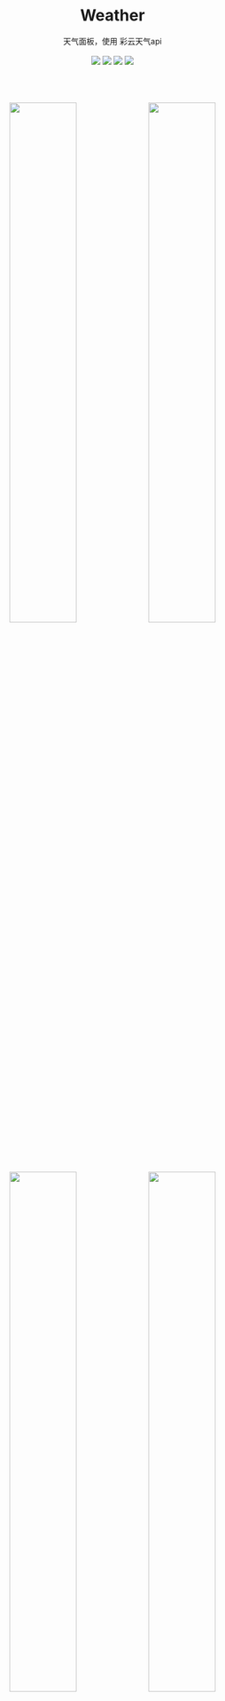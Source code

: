<p align="center">
  <a href="https://lambdaexpression.github.io/ScriptablesComponent/Weather/">
  </a>
</p>

<h1 align="center">Weather</h1>

<div align="center">天气面板，使用 彩云天气api</div>
<br/>
<div align="center">
    <a href="javascript:void(0)"><img src="https://img.shields.io/badge/language-node-orange.svg" /></a>
    <a href="javascript:void(0)"><img src="https://img.shields.io/badge/platform-ios-green.svg" /></a>
    <a href="javascript:void(0)"><img src="https://img.shields.io/badge/support-light|dark-hotpink.svg" /></a>
    <a href="javascript:void(0)"><img src="https://img.shields.io/badge/version-v1.0.0-royalblue.svg" /></a>
  
  
</div>
<br/>

<br/>
<br/>

<p align="center">
  <img width="49%" src="https://lambdaexpression.github.io/ScriptablesComponent/Weather/weather03.png">
  <img width="49%" src="https://lambdaexpression.github.io/ScriptablesComponent/Weather/weather04.png">
</p>
<p align="center">
  <img width="49%" src="https://lambdaexpression.github.io/ScriptablesComponent/Weather/weather01.png">
  <img width="49%" src="https://lambdaexpression.github.io/ScriptablesComponent/Weather/weather02.png">
</p>

## [获取彩云天气令牌教程](https://github.com/chiupam/tutorial/blob/master/caiyun/caiyun_api.md)

## 近期上线


